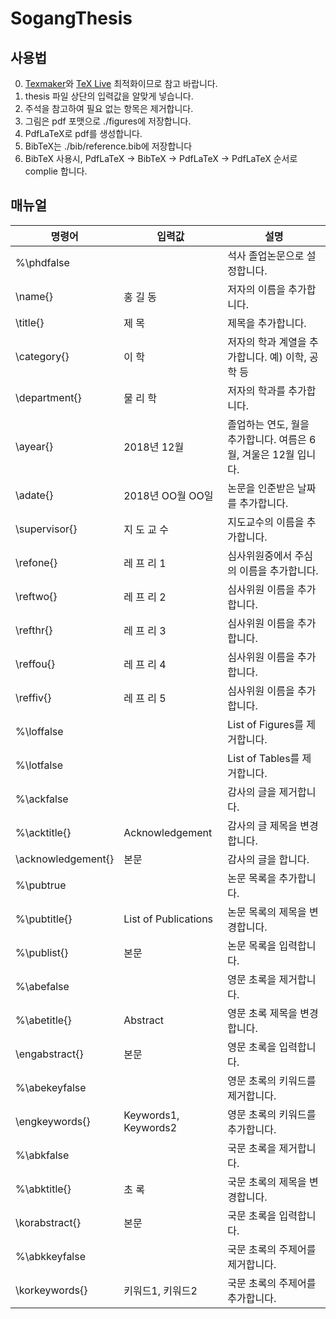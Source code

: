 # SogangThesis

## 사용법

0. [Texmaker](http://www.xm1math.net/texmaker/)와 [TeX Live](https://www.tug.org/texlive/) 최적화이므로 참고 바랍니다.
1. thesis 파일 상단의 입력값을 알맞게 넣습니다.
2. 주석을 참고하여 필요 없는 항목은 제거합니다.
3. 그림은 pdf 포맷으로 ./figures에 저장합니다.
4. PdfLaTeX로 pdf를 생성합니다.
5. BibTeX는 ./bib/reference.bib에 저장합니다
6. BibTeX 사용시, PdfLaTeX -> BibTeX -> PdfLaTeX -> PdfLaTeX 순서로 complie 합니다.

## 매뉴얼

명령어 | 입력값 | 설명
-|-|-
%\phdfalse | | 석사 졸업논문으로 설정합니다.
\name{} | 홍 길 동 | 저자의 이름을 추가합니다.
\title{} | 제 목 | 제목을 추가합니다.
\category{} | 이 학 | 저자의 학과 계열을 추가합니다. 예) 이학, 공학 등
\department{} | 물 리 학 | 저자의 학과를 추가합니다.
\ayear{} | 2018년 12월 | 졸업하는 연도, 월을 추가합니다. 여름은 6월, 겨울은 12월 입니다.
\adate{} | 2018년 OO월 OO일 | 논문을 인준받은 날짜를 추가합니다.
\supervisor{} | 지 도 교 수 | 지도교수의 이름을 추가합니다.
\refone{} | 레 프 리 1 | 심사위원중에서 주심의 이름을 추가합니다.
\reftwo{} | 레 프 리 2 | 심사위원 이름을 추가합니다.
\refthr{} | 레 프 리 3 | 심사위원 이름을 추가합니다.
\reffou{} |	레 프 리 4 | 심사위원 이름을 추가합니다.
\reffiv{}	| 레 프 리 5 | 심사위원 이름을 추가합니다.
%\loffalse | | List of Figures를 제거합니다.
%\lotfalse | | List of Tables를 제거합니다.
%\ackfalse | | 감사의 글을 제거합니다.
%\acktitle{} | Acknowledgement | 감사의 글 제목을 변경합니다.
\acknowledgement{} | 본문 | 감사의 글을 합니다.
%\pubtrue | | 논문 목록을 추가합니다.
%\pubtitle{} | List of Publications | 논문 목록의 제목을 변경합니다.
%\publist{} | 본문 | 논문 목록을 입력합니다.
%\abefalse | | 영문 초록을 제거합니다.
%\abetitle{} | Abstract | 영문 초록 제목을 변경합니다.
\engabstract{} | 본문 | 영문 초록을 입력합니다.
%\abekeyfalse | | 영문 초록의 키워드를 제거합니다.
\engkeywords{} | Keywords1, Keywords2 | 영문 초록의 키워드를 추가합니다. 
%\abkfalse | | 국문 초록을 제거합니다.
%\abktitle{} | 초 록 | 국문 초록의 제목을 변경합니다.
\korabstract{} | 본문	| 국문 초록을 입력합니다.
%\abkkeyfalse | | 국문 초록의 주제어를 제거합니다.
\korkeywords{} | 키워드1, 키워드2 | 국문 초록의 주제어를 추가합니다.
